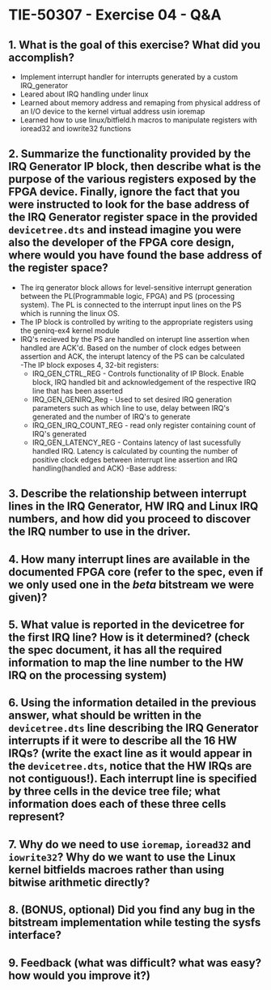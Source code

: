 # TIE-50307 - Exercise 04 - Q&A

## 1. What is the goal of this exercise? What did you accomplish?
- Implement interrupt handler for interrupts generated by a custom IRQ_generator
- Leared about IRQ handling under linux
- Learned about memory address and remaping from physical address of an I/O device to the kernel virtual address usin ioremap
- Learned how to use linux/bitfield.h macros to manipulate registers with ioread32 and iowrite32 functions

## 2. Summarize the functionality provided by the IRQ Generator IP block, then describe what is the purpose of the various registers exposed by the FPGA device. Finally, ignore the fact that you were instructed to look for the base address of the IRQ Generator register space in the provided `devicetree.dts` and instead imagine you were also the developer of the FPGA core design, where would you have found the base address of the register space?
- The irq generator block allows for level-sensitive interrupt generation between the PL(Programmable logic, FPGA) and PS (processing system). The PL is connected to the interrupt input lines on the PS which is running the linux OS. 
- The IP block is controlled by writing to the appropriate registers using the genirq-ex4 kernel module
- IRQ's recieved by the PS are handled on interupt line assertion when handled are ACK'd. Based on the number of clock edges between assertion and ACK, the interupt latency of the PS can be calculated\
-The IP block exposes 4, 32-bit registers:
    - IRQ_GEN_CTRL_REG - Controls functionality of IP Block. Enable block, IRQ handled bit and acknowledgement of the respective IRQ line that has been asserted
    - IRQ_GEN_GENIRQ_Reg - Used to set desired IRQ generation parameters such as which line to use, delay between IRQ's generated and the number of IRQ's to generate
    - IRQ_GEN_IRQ_COUNT_REG - read only register containing count of IRQ's generated
    - IRQ_GEN_LATENCY_REG - Contains latency of last sucessfully handled IRQ.  Latency is calculated by counting the number of positive clock edges between interrupt line assertion and IRQ handling(handled and ACK) 
-Base address:

## 3. Describe the relationship between interrupt lines in the IRQ Generator, HW IRQ and Linux IRQ numbers, and how did you proceed to discover the IRQ number to use in the driver.

## 4. How many interrupt lines are available in the documented FPGA core (refer to the spec, even if we only used one in the *beta* bitstream we were given)?

## 5. What value is reported in the devicetree for the first IRQ line? How is it determined? (check the spec document, it has all the required information to map the line number to the HW IRQ on the processing system)

## 6. Using the information detailed in the previous answer, what should be written in the `devicetree.dts` line describing the IRQ Generator interrupts if it were to describe all the 16 HW IRQs? (write the exact line as it would appear in the `devicetree.dts`, notice that the HW IRQs are not contiguous!). Each interrupt line is specified by three cells in the device tree file; what information does each of these three cells represent?

## 7. Why do we need to use `ioremap`, `ioread32` and `iowrite32`? Why do we want to use the Linux kernel bitfields macroes rather than using bitwise arithmetic directly?

## 8. (BONUS, optional) Did you find any bug in the bitstream implementation while testing the sysfs interface?

## 9. Feedback (what was difficult? what was easy? how would you improve it?)

